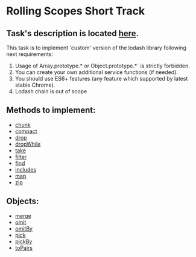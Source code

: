 # Rolling Scopes Short Track

## Task's description is located [here](https://github.com/rolling-scopes-school/RS-Short-Track/wiki).

This task is to implement 'custom' version of the lodash library following next requirements:

1. Usage of Array.prototype.* or Object.prototype.*` is strictly forbidden.
2. You can create your own additional service functions (if needed).
3. You should use ES6+ features (any feature which supported by latest stable Chrome).
4. Lodash chain is out of scope

## Methods to implement:
- [chunk](https://lodash.com/docs/4.17.15#chunk)
- [compact](https://lodash.com/docs/4.17.15#compact)
- [drop](https://lodash.com/docs/4.17.15#drop)
- [dropWhile](https://lodash.com/docs/4.17.15#dropWhile)
- [take](https://lodash.com/docs/4.17.15#take)
- [filter](https://lodash.com/docs/4.17.15#filter)
- [find](https://lodash.com/docs/4.17.15#find)
- [includes](https://lodash.com/docs/4.17.15#includes)
- [map](https://lodash.com/docs/4.17.15#map)
- [zip](https://lodash.com/docs/4.17.15#zip)

## Objects:
- [merge](https://lodash.com/docs/4.17.15#merge)
- [omit](https://lodash.com/docs/4.17.15#omit)
- [omitBy](https://lodash.com/docs/4.17.15#omitBy)
- [pick](https://lodash.com/docs/4.17.15#pick)
- [pickBy](https://lodash.com/docs/4.17.15#pickBy)
- [toPairs](https://lodash.com/docs/4.17.15#toPairs)
